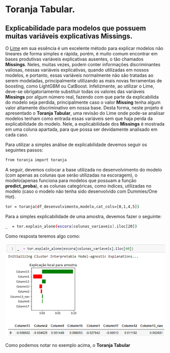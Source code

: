 # Toranja Tabular.
## Explicabilidade para modelos que possuem muitas variáveis explicativas Missings.

O [Lime](https://github.com/marcotcr/lime) em sua essência é um excelente método para explicar modelos não lineares de forma simples e rápida, porém, é muito comum encontrar em bases produtivas variáveis explicativas ausentes, o tão chamados **Missings**. Neles, muitas vezes, podem conter informações discriminantes valiosas, nessas variáveis explicativas, quando utilizadas em nossos modelos, e portanto, essas variáveis normalmente não são tratadas ao serem modeladas, principalmente utilizando as mais novas ferramentas de boosting, como LightGBM ou CatBoost.
Infelizmente, ao utilizar o Lime, deve-se obrigatoriamente substituir todas os valores das variáveis **Missings** por algum número real, fazendo com que parte da explicabilida do modelo seja perdida, principalmente caso o valor **Missing** tenha algum valor altamente discriminativo em nossa base. Desta forma, neste projeto é apresentado o **Toranja Tabular**, uma revisão do Lime onde pode-se analisar modelos tenham como entrada essas variáveis sem que haja perda da explicabilidade do modelo. Nele, a explicabilidade dos **Missings** é mostrada em uma coluna apartada, para que possa ser devidamente analisado em cada caso.

Para utilizar a simples análise de explicabilidade devemos seguir os seguintes passos:

```sh
from toranja import toranja
```
A seguir, devemos colocar a base utilizada no desenvolvimento do modelo (com apenas as colunas que serão utilizadas na escoragem), o modelo(apenas funciona para modelos que possuam a função **predict_proba**), e as colunas categóricas, como índices, utilizadas no modelo (caso o modelo não tenha sido desenvolvido com Dummies/One Hot).

```sh
tor = toranja(df_desenvolvimento,modelo,cat_cols=[0,1,4,5])
```

Para a simples explicabilidade de uma amostra, devemos fazer o seguinte:

```sh
_  = tor.explain_alone(escora[colunas_variaveis].iloc[20])
```
Como resposta teremos algo como:

![explicabilidade_simples](imagens/explicabilidade_simples.PNG)

Como podemos notar no exemplo acima, o **Toranja Tabular**
